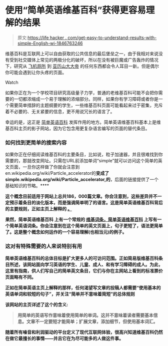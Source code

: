 # 使用“简单英语维基百科”获得更容易理解的结果

> 原文:[https://life hacker . com/get-easy-to-understand-results-with-simple-English-wi-1846763246](https://lifehacker.com/get-easier-to-understand-results-with-simple-english-wi-1846763246)

维基百科是互联网上可以自由获取的公共信息的最后堡垒之一，由于我相对来说没有受到社交媒体上常见的两极分化的破坏，所以在没有被巨魔或广告轰炸的情况下，研究从 [飞机厕所](https://en.wikipedia.org/wiki/Aircraft_lavatory) 到 [亚历山大大帝](https://en.wikipedia.org/wiki/Alexander_the_Great) 的任何东西都会令人耳目一新。但是偶尔你可能会遇到让你头疼的页面。

Watch

如果你正在为一个学校项目研究高级量子力学，普通的老维基百科可能不会把你需要的一切都浓缩成一个易于理解的浓缩部分。同样，如果你有学习障碍或者你是一个需要简单措辞的主题纲要的学生，一些维基百科页面可能看起来过于密集，充斥着不必要的、无关紧要的信息，更不用说冗长的语言了。

幸运的是，这正是 [简单英语百科](https://simple.wikipedia.org/wiki/Main_Page) 发挥作用的地方。简单英语维基百科基本上是维基百科主页的影子网站，因为它包含用更复杂语言编写的页面的替代条目。

### **如何找到更简单的搜索内容**

如果你正在仔细阅读维基百科的主要条目，比如说，粒子加速器，并且很难找到你需要的，那就改变网址。只需在URL前添加单词“simple”就可以访问这个简单的英文页面，一旦你这样做了你就会注意到en.wikipedia.org/wiki/Particle_accelerator的**变成了simple.wikipedia.org/wiki/Particle_accelerator,的**，后面的链接提供了一个基础知识的节略。****

**这个概念目前适用于网站上总共186，000篇文章。你会注意到，这些差异并不一定预示着条目的淡化版本，而是强调简单明了的语言。这是简单英语维基百科背后的主要规则，正如主页上解释的 [。](https://simple.wikipedia.org/wiki/Main_Page)**

**果然，简单英语维基百科 上有一个常规的 [维基词条，简单英语维基百科](https://en.wikipedia.org/wiki/Simple_English_Wikipedia) 上写有一个简单英语词条。你会注意到在这个简单的英文页面上，句子更短了，语法更简单了。这是整个概念如何运作的一个容易理解(也相当元)的例子。**

### **这对有特殊需要的人来说特别有用**

**简单英语维基百科的总体目标是扩大更多人的可访问范围。正如简易版维基百科条目所述，该网站面向学习英语的学生、儿童、成人、和有学习障碍的成人。为此，这里有指南，供人们写自己的简单英文条目，它们与你在主网站上看到的标准票价页面略有不同。**

**正如在简单英语主页上解释的那样，任何渴望写文章的投稿人都需要“使用基本的英语单词和较短的句子”，并关注“简单并不意味着简短”的总体规则**

**该网站的主页详述了这个的含义:**

> **用简单的英语写作意味着使用简单的单词。这并不意味着读者需要基本信息。文章不一定要短才能简单；扩展文章，添加细节，但使用基本词汇。**

**随着所有噪音和利润驱动的平台定义了现代互联网体验，很高兴知道维基百科仍然在做它最擅长的事情——并且它在为尽可能多的人做这件事。**